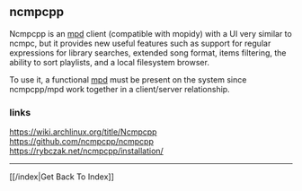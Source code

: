 ## ncmpcpp

Ncmpcpp is an [mpd](mpd.md) client (compatible with mopidy) with a UI very similar to ncmpc, but it provides new useful features such as support for regular expressions for library searches, extended song format, items filtering, the ability to sort playlists, and a local filesystem browser.

To use it, a functional [mpd](mpd.md) must be present on the system since ncmpcpp/mpd work together in a client/server relationship.

### links
https://wiki.archlinux.org/title/Ncmpcpp
https://github.com/ncmpcpp/ncmpcpp
https://rybczak.net/ncmpcpp/installation/

---

[[/index|Get Back To Index]]
